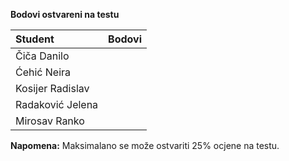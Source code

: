 **Bodovi ostvareni na testu**

| Student | Bodovi |
| :------ | :------: |
| Čiča Danilo | |
| Ćehić Neira | |
| Kosijer Radislav | |
| Radaković Jelena | |
| Mirosav Ranko | |

**Napomena:** Maksimalano se može ostvariti 25% ocjene na testu.
